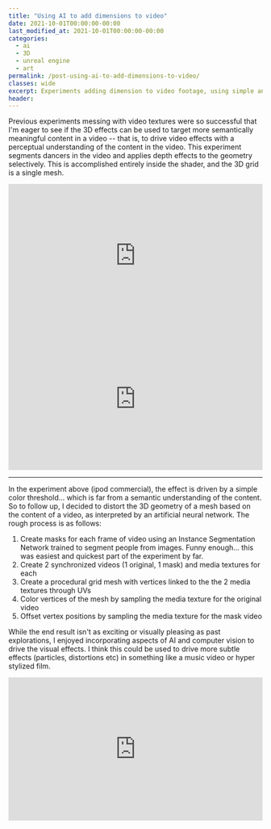```yaml
---
title: "Using AI to add dimensions to video"
date: 2021-10-01T00:00:00-00:00
last_modified_at: 2021-10-01T00:00:00-00:00
categories:
  - ai
  - 3D
  - unreal engine
  - art
permalink: /post-using-ai-to-add-dimensions-to-video/
classes: wide
excerpt: Experiments adding dimension to video footage, using simple and AI driven approaches.
header:
---
```


Previous experiments messing with video textures were so successful that I'm eager to see if the 3D effects can be used to target more semantically meaningful content in a video -- that is, to drive video effects with a perceptual understanding of the content in the video. This experiment segments dancers in the video and applies depth effects to the geometry selectively. This is accomplished entirely inside the shader, and the 3D grid is a single mesh.

<div class="video-wrap" style="width:100%; max-width: 512px; margin: auto;">
    <div class="video-container" style="position: relative; overflow: hidden; height: 0; padding-bottom: 56.25%; text-align: center;">
        <iframe src="https://www.youtube.com/embed/55A24omqleM" title="YouTube video player"
            style="position: absolute; top: 0; left: 0; width: 100%; height: 100%; max-width: 100%;" frameborder="0"
            allow="accelerometer; autoplay; clipboard-write; encrypted-media; gyroscope; picture-in-picture"
            allowfullscreen></iframe>
    </div>
</div>

<div class="video-wrap" style="width:100%; max-width: 512px; margin: auto;">
    <div class="video-container" style="position: relative; overflow: hidden; height: 0; padding-bottom: 56.25%; text-align: center;">
        <iframe src="https://www.youtube.com/embed/PkeDwmLdZPk" title="YouTube video player"
            style="position: absolute; top: 0; left: 0; width: 100%; height: 100%; max-width: 100%;" frameborder="0"
            allow="accelerometer; autoplay; clipboard-write; encrypted-media; gyroscope; picture-in-picture"
            allowfullscreen></iframe>
    </div>
</div>

---

In the experiment above (ipod commercial), the effect is driven by a simple color threshold... which is far from a semantic understanding of the content. So to follow up, I decided to distort the 3D geometry of a mesh based on the content of a video, as interpreted by an artificial neural network. The rough process is as follows:
​
1. Create masks for each frame of video using an Instance Segmentation Network trained to segment people from images. Funny enough...  this was easiest and quickest part of the experiment by far.
2. Create 2 synchronized videos (1 original, 1 mask) and media textures for each
3. Create a procedural grid mesh with vertices linked to the the 2 media textures through UVs
4. Color vertices of the mesh by sampling the media texture for the original video
5. Offset vertex positions by sampling the media texture for the mask video

While the end result isn't as exciting or visually pleasing as past explorations, I enjoyed incorporating aspects of AI and computer vision to drive the visual effects. I think this could be used to drive more subtle effects (particles, distortions etc) in something like a music video or hyper stylized film.

<div class="video-wrap" style="width:100%; max-width: 800px; margin: auto;">
    <div class="video-container" style="position: relative; overflow: hidden; height: 0; padding-bottom: 56.25%; text-align: center;">
        <iframe src="https://www.youtube.com/embed/zAM2T98uUm8" title="YouTube video player"
            style="position: absolute; top: 0; left: 0; width: 100%; height: 100%; max-width: 100%;" frameborder="0"
            allow="accelerometer; autoplay; clipboard-write; encrypted-media; gyroscope; picture-in-picture"
            allowfullscreen></iframe>
    </div>
</div>

<!-- [![Connecting Instruments to Unreal Engine](https://yt-embed.herokuapp.com/embed?v=zAM2T98uUm8){:.align-center}](https://www.youtube.com/watch?v=zAM2T98uUm8 "Using AI to Distort Videos in 3D") -->